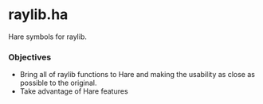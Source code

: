 # raylib.ha

Hare symbols for raylib.

### Objectives

- Bring all of raylib functions to Hare and making the usability as close as
possible to the original.
- Take advantage of Hare features

